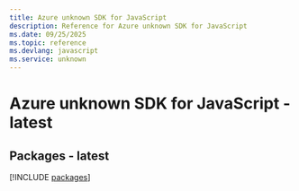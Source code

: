```yaml
---
title: Azure unknown SDK for JavaScript
description: Reference for Azure unknown SDK for JavaScript
ms.date: 09/25/2025
ms.topic: reference
ms.devlang: javascript
ms.service: unknown
---
```

# Azure unknown SDK for JavaScript - latest
## Packages - latest
[!INCLUDE [packages](unknown-index.md)]